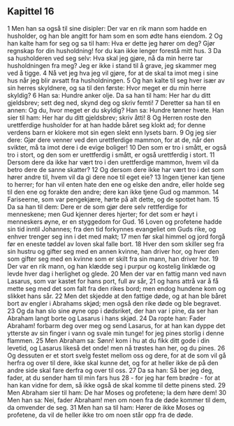 ## Kapittel 16

1 Men han sa også til sine disipler: Der var en rik mann som hadde en husholder, og han ble angitt for ham som en som ødte hans eiendom.
2 Og han kalte ham for seg og sa til ham: Hva er dette jeg hører om deg? Gjør regnskap for din husholdning! for du kan ikke lenger forestå mitt hus.
3 Da sa husholderen ved seg selv: Hva skal jeg gjøre, nå da min herre tar husholdningen fra meg? Jeg er ikke i stand til å grave, jeg skammer meg ved å tigge.
4 Nå vet jeg hva jeg vil gjøre, for at de skal ta imot meg i sine hus når jeg blir avsatt fra husholdningen.
5 Og han kalte til seg hver især av sin herres skyldnere, og sa til den første: Hvor meget er du min herre skyldig?
6 Han sa: Hundre anker olje. Da sa han til ham: Her har du ditt gjeldsbrev; sett deg ned, skynd deg og skriv femti!
7 Deretter sa han til en annen: Og du, hvor meget er du skyldig? Han sa: Hundre tønner hvete. Han sier til ham: Her har du ditt gjeldsbrev; skriv åtti!
8 Og Herren roste den urettferdige husholder for at han hadde båret seg klokt ad; for denne verdens barn er klokere mot sin egen slekt enn lysets barn.
9 Og jeg sier dere: Gjør dere venner ved den urettferdige mammon, for at de, når den svikter, må ta imot dere i de evige boliger!
10 Den som er tro i smått, er også tro i stort, og den som er urettferdig i smått, er også urettferdig i stort.
11 Dersom dere da ikke har vært tro i den urettferdige mammon, hvem vil da betro dere de sanne skatter?
12 Og dersom dere ikke har vært tro i det som hører andre til, hvem vil da gi dere noe til eget eie?
13 Ingen tjener kan tjene to herrer; for han vil enten hate den ene og elske den andre, eller holde seg til den ene og forakte den andre; dere kan ikke tjene Gud og mammon.
14 Fariseerne, som var pengekjære, hørte på alt dette, og de spottet ham.
15 Da sa han til dem: Dere er de som gjør dere selv rettferdige for menneskene; men Gud kjenner deres hjerter; for det som er høyt i menneskers øyne, er en styggedom for Gud.
16 Loven og profetene hadde sin tid inntil Johannes; fra den tid forkynnes evangeliet om Guds rike, og enhver trenger seg inn i det med makt;
17 men før skal himmel og jord forgå før en eneste tøddel av loven skal falle bort.
18 Hver den som skiller seg fra sin hustru og gifter seg med en annen kvinne, han driver hor, og hver den som gifter seg med en kvinne som er skilt fra sin mann, han driver hor.
19 Der var en rik mann, og han klædde seg i purpur og kostelig linklæde og levde hver dag i herlighet og glede.
20 Men der var en fattig mann ved navn Lasarus, som var kastet for hans port, full av sår,
21 og hans attrå var å få mette seg med det som falt fra den rikes bord; men endog hundene kom og slikket hans sår.
22 Men det skjedde at den fattige døde, og at han ble båret bort av engler i Abrahams skjød; men også den rike døde og ble begravet.
23 Og da han slo sine øyne opp i dødsriket, der han var i pine, da ser han Abraham langt borte og Lasarus i hans skjød.
24 Da ropte han: Fader Abraham! forbarm deg over meg og send Lasarus, for at han kan dyppe det ytterste av sin finger i vann og svale min tunge! for jeg pines storlig i denne flammen.
25 Men Abraham sa: Sønn! kom i hu at du fikk ditt gode i din levetid, og Lasarus likeså det onde! men nå trøstes han her, og du pines.
26 Og dessuten er et stort svelg festet mellom oss og dere, for at de som vil gå herfra og over til dere, ikke skal kunne det, og for at heller ikke de på den andre side skal fare derfra og over til oss.
27 Da sa han: Så ber jeg deg, fader, at du sender ham til min fars hus
28 - for jeg har fem brødre - for at han kan vidne for dem, så ikke også de skal komme til dette pinens sted.
29 Men Abraham sier til ham: De har Moses og profetene; la dem høre dem!
30 Men han sa: Nei, fader Abraham! men om noen fra de døde kommer til dem, da omvender de seg.
31 Men han sa til ham: Hører de ikke Moses og profetene, da vil de heller ikke tro om noen står opp fra de døde.
